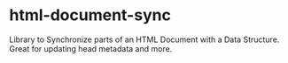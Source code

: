 # html-document-sync
Library to Synchronize parts of an HTML Document with a Data Structure. Great for updating head metadata and more.
